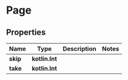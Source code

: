 
# Page

## Properties
| Name | Type | Description | Notes |
| ------------ | ------------- | ------------- | ------------- |
| **skip** | **kotlin.Int** |  |  |
| **take** | **kotlin.Int** |  |  |



